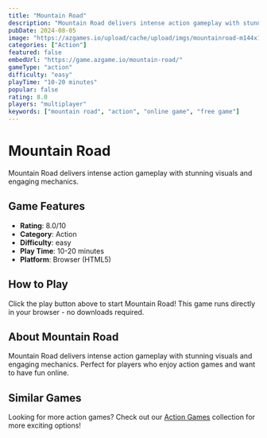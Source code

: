 ```yaml
---
title: "Mountain Road"
description: "Mountain Road delivers intense action gameplay with stunning visuals and engaging mechanics."
pubDate: 2024-08-05
image: "https://azgames.io/upload/cache/upload/imgs/mountainroad-m144x144.webp"
categories: ["Action"]
featured: false
embedUrl: "https://game.azgame.io/mountain-road/"
gameType: "action"
difficulty: "easy"
playTime: "10-20 minutes"
popular: false
rating: 8.0
players: "multiplayer"
keywords: ["mountain road", "action", "online game", "free game"]
---
```


# Mountain Road

Mountain Road delivers intense action gameplay with stunning visuals and engaging mechanics.

## Game Features

- **Rating**: 8.0/10
- **Category**: Action
- **Difficulty**: easy
- **Play Time**: 10-20 minutes
- **Platform**: Browser (HTML5)

## How to Play

Click the play button above to start Mountain Road! This game runs directly in your browser - no downloads required.

## About Mountain Road

Mountain Road delivers intense action gameplay with stunning visuals and engaging mechanics. Perfect for players who enjoy action games and want to have fun online.

## Similar Games

Looking for more action games? Check out our [Action Games](/categories/action) collection for more exciting options!
